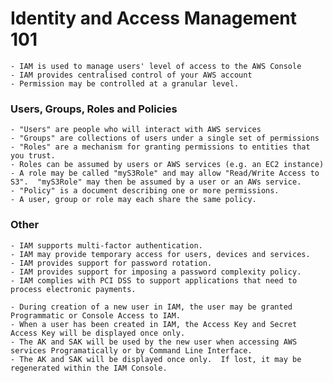 # Identity and Access Management 101

    - IAM is used to manage users' level of access to the AWS Console
    - IAM provides centralised control of your AWS account
    - Permission may be controlled at a granular level.

### Users, Groups, Roles and Policies
    - "Users" are people who will interact with AWS services
    - "Groups" are collections of users under a single set of permissions
    - "Roles" are a mechanism for granting permissions to entities that you trust.
    - Roles can be assumed by users or AWS services (e.g. an EC2 instance)
    - A role may be called "myS3Role" and may allow "Read/Write Access to S3".  "myS3Role" may then be assumed by a user or an AWs service.
    - "Policy" is a document describing one or more permissions.
    - A user, group or role may each share the same policy.

### Other
    - IAM supports multi-factor authentication.
    - IAM may provide temporary access for users, devices and services.
    - IAM provides support for password rotation.
    - IAM provides support for imposing a password complexity policy. 
    - IAM complies with PCI DSS to support applications that need to process electronic payments.

    - During creation of a new user in IAM, the user may be granted Programmatic or Console Access to IAM.
    - When a user has been created in IAM, the Access Key and Secret Access Key will be displayed once only.
    - The AK and SAK will be used by the new user when accessing AWS services Programatically or by Command Line Interface.
    - The AK and SAK will be displayed once only.  If lost, it may be regenerated within the IAM Console.
   
